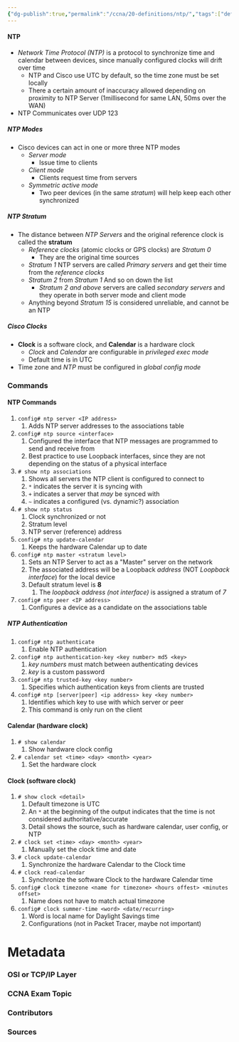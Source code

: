 ```yaml
---
{"dg-publish":true,"permalink":"/ccna/20-definitions/ntp/","tags":["defs_ccna"]}
---
```


#### NTP
- *Network Time Protocol (NTP)* is a protocol to synchronize time and calendar between devices, since manually configured clocks will drift over time
	- NTP and Cisco use UTC by default, so the time zone must be set locally
	- There a certain amount of inaccuracy allowed depending on proximity to NTP Server (1millisecond for same LAN, 50ms over the WAN)
- NTP Communicates over UDP 123
##### NTP Modes
- Cisco devices can act in one or more three NTP modes
	- *Server mode*
		- Issue time to clients
	- *Client mode*
		- Clients request time from servers
	- *Symmetric active mode*
		- Two peer devices (in the same *stratum*) will help keep each other synchronized
##### NTP Stratum
- The distance between *NTP Servers* and the original reference clock is called the **stratum**
	- *Reference clocks* (atomic clocks or GPS clocks) are *Stratum 0*
		- They are the original time sources
	- *Stratum 1* NTP servers are called *Primary servers* and get their time from the *reference clocks*
	- *Stratum 2* from *Stratum 1* And so on down the list
		- *Stratum 2 and above* servers are called *secondary servers* and they operate in both server mode and client mode
	- Anything beyond *Stratum 15* is considered unreliable, and cannot be an NTP

##### Cisco Clocks
- **Clock** is a software clock, and **Calendar** is a hardware clock
	- *Clock* and *Calendar* are configurable in *privileged exec mode*
	- Default time is in UTC
- Time zone and *NTP* must be configured in *global config mode*



### Commands
#### NTP Commands
1. `config# ntp server <IP address>`
	1. Adds NTP server addresses to the associations table
2. `config# ntp source <interface>`
	1. Configured the interface that NTP messages are programmed to send and receive from
	2. Best practice to use Loopback interfaces, since they are not depending on the status of a physical interface
3. `# show ntp associations`
	1. Shows all servers the NTP client is configured to connect to
	2. `*` indicates the server it is syncing with
	3. `+` indicates a server that *may* be synced with
	4. `~` indicates a configured (vs. dynamic?) association
4. `# show ntp status`
	1. Clock synchronized or not
	2. Stratum level
	3. NTP server (reference) address
5. `config# ntp update-calendar`
	1. Keeps the hardware Calendar up to date
6. `config# ntp master <stratum level>`
	1. Sets an NTP Server to act as a "Master" server on the network
	2. The associated address will be a Loopback *address* (NOT *Loopback interface*) for the local device
	3. Default stratum level is **8**
		1. The *loopback address (not interface)* is assigned a stratum of *7*
7. `config# ntp peer <IP address>`
	1. Configures a device as a candidate on the associations table
##### NTP Authentication
1. `config# ntp authenticate`
	1. Enable NTP authentication
2. `config# ntp authentication-key <key number> md5 <key>`
	1. *key numbers* must match between authenticating devices
	2. *key* is a custom password
3. `config# ntp trusted-key <key number>`
	1. Specifies which authentication keys from clients are trusted
4. `config# ntp [server|peer] <ip address> key <key number>`
	1. Identifies which key to use with which server or peer
	2. This command is only run on the client
#### Calendar (hardware clock)
1. `# show calendar`
	1. Show hardware clock config
2. `# calendar set <time> <day> <month> <year>`
	1. Set the hardware clock
#### Clock (software clock)
1. `# show clock <detail>`
	1. Default timezone is UTC
	2. An `*` at the beginning of the output indicates that the time is not considered authoritative/accurate
	3. Detail shows the source, such as hardware calendar, user config, or NTP
2. `# clock set <time> <day> <month> <year>`
	1. Manually set the clock time and date
3. `# clock update-calendar`
	1. Synchronize the hardware Calendar to the Clock time
4. `# clock read-calendar`
	1. Synchronize the software Clock to the hardware Calendar time
5. `config# clock timezone <name for timezone> <hours offest> <minutes offset>`
	1. Name does not have to match actual timezone
6. `config# clock summer-time <word> <date/recurring>`
	1. Word is local name for Daylight Savings time
	2. Configurations (not in Packet Tracer, maybe not important)





# Metadata
### OSI or TCP/IP Layer

### CCNA Exam Topic

### Contributors

### Sources

